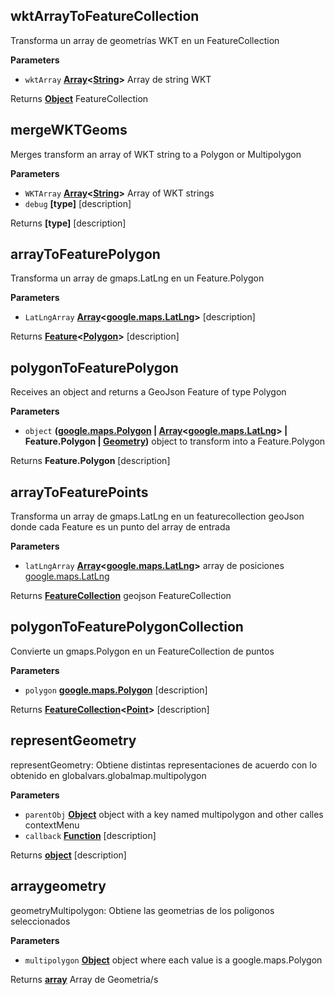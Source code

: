 <!-- Generated by documentation.js. Update this documentation by updating the source code. -->

## wktArrayToFeatureCollection

Transforma un array de geometrías WKT en un FeatureCollection

**Parameters**

-   `wktArray` **[Array](https://developer.mozilla.org/en-US/docs/Web/JavaScript/Reference/Global_Objects/Array)&lt;[String](https://developer.mozilla.org/en-US/docs/Web/JavaScript/Reference/Global_Objects/String)>** Array de string WKT

Returns **[Object](https://developer.mozilla.org/en-US/docs/Web/JavaScript/Reference/Global_Objects/Object)** FeatureCollection

## mergeWKTGeoms

Merges transform an array of WKT string to a Polygon or Multipolygon

**Parameters**

-   `WKTArray` **[Array](https://developer.mozilla.org/en-US/docs/Web/JavaScript/Reference/Global_Objects/Array)&lt;[String](https://developer.mozilla.org/en-US/docs/Web/JavaScript/Reference/Global_Objects/String)>** Array of WKT strings
-   `debug` **\[type]** [description]

Returns **\[type]** [description]

## arrayToFeaturePolygon

Transforma un array de gmaps.LatLng en un Feature.Polygon

**Parameters**

-   `LatLngArray` **[Array](https://developer.mozilla.org/en-US/docs/Web/JavaScript/Reference/Global_Objects/Array)&lt;[google.maps.LatLng](https://github.com/amenadiel/google-maps-documentation/blob/master/docs/LatLng.md)>** [description]

Returns **[Feature](http://geojson.org/geojson-spec.html#feature-objects)&lt;[Polygon](http://geojson.org/geojson-spec.html#polygon)>** [description]

## polygonToFeaturePolygon

Receives an object and returns a GeoJson Feature of type Polygon

**Parameters**

-   `object` **([google.maps.Polygon](https://github.com/amenadiel/google-maps-documentation/blob/master/docs/Polygon.md) \| [Array](https://developer.mozilla.org/en-US/docs/Web/JavaScript/Reference/Global_Objects/Array)&lt;[google.maps.LatLng](https://github.com/amenadiel/google-maps-documentation/blob/master/docs/LatLng.md)> | Feature.Polygon | [Geometry](http://geojson.org/geojson-spec.html#geometry))** object to transform into a Feature.Polygon

Returns **Feature.Polygon** [description]

## arrayToFeaturePoints

Transforma un array de gmaps.LatLng en un featurecollection geoJson
donde cada Feature es un punto del array de entrada

**Parameters**

-   `latLngArray` **[Array](https://developer.mozilla.org/en-US/docs/Web/JavaScript/Reference/Global_Objects/Array)&lt;[google.maps.LatLng](https://github.com/amenadiel/google-maps-documentation/blob/master/docs/LatLng.md)>** array de posiciones [google.maps.LatLng](https://github.com/amenadiel/google-maps-documentation/blob/master/docs/LatLng.md)

Returns **[FeatureCollection](http://geojson.org/geojson-spec.html#feature-collection-objects)** geojson FeatureCollection

## polygonToFeaturePolygonCollection

Convierte un gmaps.Polygon en un FeatureCollection de puntos

**Parameters**

-   `polygon` **[google.maps.Polygon](https://github.com/amenadiel/google-maps-documentation/blob/master/docs/Polygon.md)** [description]

Returns **[FeatureCollection](http://geojson.org/geojson-spec.html#feature-collection-objects)&lt;[Point](http://geojson.org/geojson-spec.html#point)>** [description]

## representGeometry

representGeometry: Obtiene distintas representaciones de acuerdo con lo obtenido en globalvars.globalmap.multipolygon

**Parameters**

-   `parentObj` **[Object](https://developer.mozilla.org/en-US/docs/Web/JavaScript/Reference/Global_Objects/Object)** object with a key named multipolygon and other calles contextMenu
-   `callback` **[Function](https://developer.mozilla.org/en-US/docs/Web/JavaScript/Reference/Statements/function)** [description]

Returns **[object](https://developer.mozilla.org/en-US/docs/Web/JavaScript/Reference/Global_Objects/Object)** [description]

## arraygeometry

geometryMultipolygon: Obtiene las geometrias de los poligonos seleccionados

**Parameters**

-   `multipolygon` **[Object](https://developer.mozilla.org/en-US/docs/Web/JavaScript/Reference/Global_Objects/Object)** object where each value is a google.maps.Polygon

Returns **[array](https://developer.mozilla.org/en-US/docs/Web/JavaScript/Reference/Global_Objects/Array)** Array de Geometria/s
